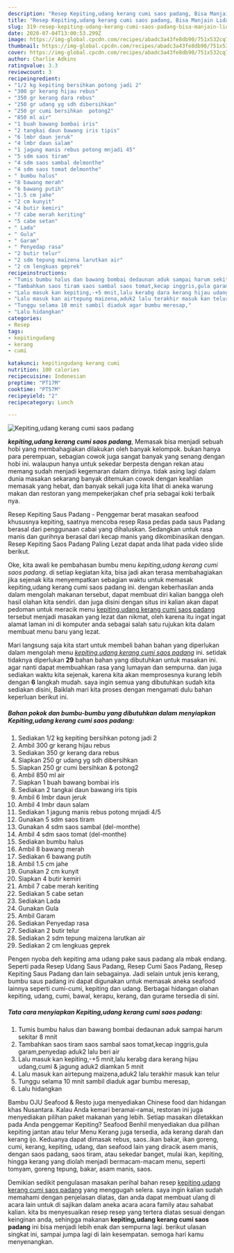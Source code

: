 ```yaml
---
description: "Resep Kepiting,udang kerang cumi saos padang, Bisa Manjain Lidah"
title: "Resep Kepiting,udang kerang cumi saos padang, Bisa Manjain Lidah"
slug: 319-resep-kepiting-udang-kerang-cumi-saos-padang-bisa-manjain-lidah
date: 2020-07-04T13:00:53.299Z
image: https://img-global.cpcdn.com/recipes/abadc3a43fe8db90/751x532cq70/kepitingudang-kerang-cumi-saos-padang-foto-resep-utama.jpg
thumbnail: https://img-global.cpcdn.com/recipes/abadc3a43fe8db90/751x532cq70/kepitingudang-kerang-cumi-saos-padang-foto-resep-utama.jpg
cover: https://img-global.cpcdn.com/recipes/abadc3a43fe8db90/751x532cq70/kepitingudang-kerang-cumi-saos-padang-foto-resep-utama.jpg
author: Charlie Adkins
ratingvalue: 3.3
reviewcount: 3
recipeingredient:
- "1/2 kg kepiting bersihkan potong jadi 2"
- "300 gr kerang hijau rebus"
- "350 gr kerang dara rebus"
- "250 gr udang yg sdh dibersihkan"
- "250 gr cumi bersihkan  potong2"
- "850 ml air"
- "1 buah bawang bombai iris"
- "2 tangkai daun bawang iris tipis"
- "6 lmbr daun jeruk"
- "4 lmbr daun salam"
- "1 jagung manis rebus potong mnjadi 45"
- "5 sdm saos tiram"
- "4 sdm saos sambal delmonthe"
- "4 sdm saos tomat delmonthe"
- " bumbu halus"
- "8 bawang merah"
- "6 bawang putih"
- "1.5 cm jahe"
- "2 cm kunyit"
- "4 butir kemiri"
- "7 cabe merah keriting"
- "5 cabe setan"
- " Lada"
- " Gula"
- " Garam"
- " Penyedap rasa"
- "2 butir telur"
- "2 sdm tepung maizena larutkan air"
- "2 cm lengkuas geprek"
recipeinstructions:
- "Tumis bumbu halus dan bawang bombai dedaunan aduk sampai harum sekitar 8 mnit"
- "Tambahkan saos tiram saos sambal saos tomat,kecap inggris,gula garam,penyedap aduk2 lalu beri air"
- "Lalu masuk kan kepiting,-+5 mnit,lalu kerabg dara kerang hijau udang,cumi &amp; jagung aduk2 diamkan 5 mnit"
- "Lalu masuk kan airtepung maizena,aduk2 lalu terakhir masuk kan telur"
- "Tunggu selama 10 mnit sambil diaduk agar bumbu meresap,"
- "Lalu hidangkan"
categories:
- Resep
tags:
- kepitingudang
- kerang
- cumi

katakunci: kepitingudang kerang cumi 
nutrition: 100 calories
recipecuisine: Indonesian
preptime: "PT17M"
cooktime: "PT57M"
recipeyield: "2"
recipecategory: Lunch

---
```



![Kepiting,udang kerang cumi saos padang](https://img-global.cpcdn.com/recipes/abadc3a43fe8db90/751x532cq70/kepitingudang-kerang-cumi-saos-padang-foto-resep-utama.jpg)

<b><i>kepiting,udang kerang cumi saos padang</i></b>, Memasak bisa menjadi sebuah hobi yang membahagiakan dilakukan oleh banyak kelompok. bukan hanya para perempuan, sebagian cowok juga sangat banyak yang senang dengan hobi ini. walaupun hanya untuk sekedar berpesta dengan rekan atau memang sudah menjadi kegemaran dalam dirinya. tidak asing lagi dalam dunia masakan sekarang banyak ditemukan cowok dengan keahlian memasak yang hebat, dan banyak sekali juga kita lihat di aneka warung makan dan restoran yang mempekerjakan chef pria sebagai koki terbaik nya.

Resep Kepiting Saus Padang - Penggemar berat masakan seafood khususnya kepiting, saatnya mencoba resep Rasa pedas pada saus Padang berasal dari penggunaan cabai yang dihaluskan. Sedangkan untuk rasa manis dan gurihnya berasal dari kecap manis yang dikombinasikan dengan. Resep Kepiting Saos Padang Paling Lezat dapat anda lihat pada video slide berikut.

Oke, kita awali ke pembahasan bumbu menu <i>kepiting,udang kerang cumi saos padang</i>. di setiap kegiatan kita, bisa jadi akan terasa membahagiakan jika sejenak kita menyempatkan sebagian waktu untuk memasak kepiting,udang kerang cumi saos padang ini. dengan keberhasilan anda dalam mengolah makanan tersebut, dapat membuat diri kalian bangga oleh hasil olahan kita sendiri. dan juga disini dengan situs ini kalian akan dapat pedoman untuk meracik menu <u>kepiting,udang kerang cumi saos padang</u> tersebut menjadi masakan yang lezat dan nikmat, oleh karena itu ingat ingat alamat laman ini di komputer anda sebagai salah satu rujukan kita dalam membuat menu baru yang lezat.


Mari langsung saja kita start untuk membeli bahan bahan yang diperlukan dalam mengolah menu <u><i>kepiting,udang kerang cumi saos padang</i></u> ini. setidak tidaknya diperlukan <b>29</b> bahan bahan yang dibutuhkan untuk masakan ini. agar nanti dapat membuahkan rasa yang lumayan dan sempurna. dan juga sediakan waktu kita sejenak, karena kita akan memprosesnya kurang lebih dengan <b>6</b> langkah mudah. saya ingin semua yang dibutuhkan sudah kita sediakan disini, Baiklah mari kita proses dengan mengamati dulu bahan keperluan berikut ini.

<!--inarticleads1-->

##### Bahan pokok dan bumbu-bumbu yang dibutuhkan dalam menyiapkan Kepiting,udang kerang cumi saos padang:

1. Sediakan 1/2 kg kepiting bersihkan potong jadi 2
1. Ambil 300 gr kerang hijau rebus
1. Sediakan 350 gr kerang dara rebus
1. Siapkan 250 gr udang yg sdh dibersihkan
1. Siapkan 250 gr cumi bersihkan &amp; potong2
1. Ambil 850 ml air
1. Siapkan 1 buah bawang bombai iris
1. Sediakan 2 tangkai daun bawang iris tipis
1. Ambil 6 lmbr daun jeruk
1. Ambil 4 lmbr daun salam
1. Sediakan 1 jagung manis rebus potong mnjadi 4/5
1. Gunakan 5 sdm saos tiram
1. Gunakan 4 sdm saos sambal (del-monthe)
1. Ambil 4 sdm saos tomat (del-monthe)
1. Sediakan  bumbu halus
1. Ambil 8 bawang merah
1. Sediakan 6 bawang putih
1. Ambil 1.5 cm jahe
1. Gunakan 2 cm kunyit
1. Siapkan 4 butir kemiri
1. Ambil 7 cabe merah keriting
1. Sediakan 5 cabe setan
1. Sediakan  Lada
1. Gunakan  Gula
1. Ambil  Garam
1. Sediakan  Penyedap rasa
1. Sediakan 2 butir telur
1. Sediakan 2 sdm tepung maizena larutkan air
1. Sediakan 2 cm lengkuas geprek


Pengen nyoba deh kepiting ama udang pake saus padang ala mbak endang. Seperti pada Resep Udang Saus Padang, Resep Cumi Saos Padang, Resep Kepiting Saus Padang dan lain sebagainya. Jadi selain untuk jenis kerang, bumbu saus padang ini dapat digunakan untuk memasak aneka seafood lainnya seperti cumi-cumi, kepiting dan udang. Berbagai hidangan olahan kepiting, udang, cumi, bawal, kerapu, kerang, dan gurame tersedia di sini. 

<!--inarticleads2-->

##### Tata cara menyiapkan Kepiting,udang kerang cumi saos padang:

1. Tumis bumbu halus dan bawang bombai dedaunan aduk sampai harum sekitar 8 mnit
1. Tambahkan saos tiram saos sambal saos tomat,kecap inggris,gula garam,penyedap aduk2 lalu beri air
1. Lalu masuk kan kepiting,-+5 mnit,lalu kerabg dara kerang hijau udang,cumi &amp; jagung aduk2 diamkan 5 mnit
1. Lalu masuk kan airtepung maizena,aduk2 lalu terakhir masuk kan telur
1. Tunggu selama 10 mnit sambil diaduk agar bumbu meresap,
1. Lalu hidangkan


Bambu OJU Seafood &amp; Resto juga menyediakan Chinese food dan hidangan khas Nusantara. Kalau Anda kemari beramai-ramai, restoran ini juga menyediakan pilihan paket makanan yang lebih. Setiap masakan diletakkan pada Anda penggemar Kepiting? Seafood Benhil menyediakan dua pilihan kepiting jantan atau telur Menu Kerang juga tersedia, ada kerang darah dan kerang ijo. Keduanya dapat dimasak rebus, saos..ikan bakar, ikan goreng, cumi, kerang, kepiting, udang, dan seafood lain yang diracik asem manis, dengan saos padang, saos tiram, atau sekedar banget, mulai ikan, kepiting, hingga kerang yang diolah menjadi bermacam-macam menu, seperti tomyam, goreng tepung, bakar, asam manis, saos. 

Demikian sedikit pengulasan masakan perihal bahan resep <u>kepiting,udang kerang cumi saos padang</u> yang menggugah selera. saya ingin kalian sudah memahami dengan penjelasan diatas, dan anda dapat membuat ulang di acara lain untuk di sajikan dalam aneka acara acara family atau sahabat kalian. kita bs menyesuaikan resep resep yang tertera diatas sesuai dengan keinginan anda, sehingga makanan <b>kepiting,udang kerang cumi saos padang</b> ini bisa menjadi lebih enak dan sempurna lagi. berikut ulasan singkat ini, sampai jumpa lagi di lain kesempatan. semoga hari kamu menyenangkan.
